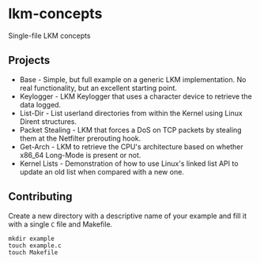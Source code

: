 # lkm-concepts
Single-file LKM concepts

## Projects

* Base - Simple, but full example on a generic LKM implementation. No real functionality, but an excellent starting point.
* Keylogger - LKM Keylogger that uses a character device to retrieve the data logged.
* List-Dir - List userland directories from within the Kernel using Linux Dirent structures.
* Packet Stealing - LKM that forces a DoS on TCP packets by stealing them at the Netfilter prerouting hook.
* Get-Arch - LKM to retrieve the CPU's architecture based on whether x86_64 Long-Mode is present or not.
* Kernel Lists - Demonstration of how to use Linux's linked list API to update an old list when compared with a new one.

## Contributing

Create a new directory with a descriptive name of your example and fill it with a single `C` file and Makefile.

```
mkdir example
touch example.c
touch Makefile
```
